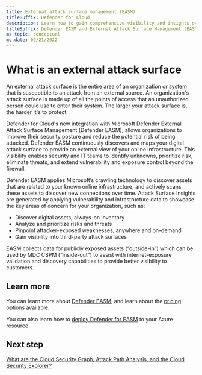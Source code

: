 ```yaml
---
title: External attack surface management (EASM)
titleSuffix: Defender for Cloud
description: Learn how to gain comprehensive visibility and insights over external facing organizational assets and their digital footprint with Defender EASM.
titleSuffix: Defender EASM and External Attack Surface Management (EASM)
ms.topic: conceptual
ms.date: 09/21/2022
---
```


# What is an external attack surface

An external attack surface is the entire area of an organization or system that is susceptible to an attack from an external source. An organization's attack surface is made up of all the points of access that an unauthorized person could use to enter their system. The larger your attack surface is, the harder it's to protect.

Defender for Cloud's new integration with Microsoft Defender External Attack Surface Management (Defender EASM), allows organizations to improve their security posture and reduce the potential risk of being attacked. Defender EASM continuously discovers and maps your digital attack surface to provide an external view of your online infrastructure. This visibility enables security and IT teams to identify unknowns, prioritize risk, eliminate threats, and extend vulnerability and exposure control beyond the firewall.

Defender EASM applies Microsoft’s crawling technology to discover assets that are related to your known online infrastructure, and actively scans these assets to discover new connections over time. Attack Surface Insights are generated by applying vulnerability and infrastructure data to showcase the key areas of concern for your organization, such as: 

- Discover digital assets, always-on inventory  
- Analyze and prioritize risks and threats 
- Pinpoint attacker-exposed weaknesses, anywhere and on-demand 
- Gain visibility into third-party attack surfaces

EASM collects data for publicly exposed assets (“outside-in”) which can be used by MDC CSPM (“inside-out”) to assist with internet-exposure validation and discovery capabilities to provide better visibility to customers.

## Learn more

You can learn more about [Defender EASM](../external-attack-surface-management/index.md), and learn about the [pricing](https://azure.microsoft.com/pricing/details/defender-external-attack-surface-management/) options available.

You can also learn how to [deploy Defender for EASM](../external-attack-surface-management/deploying-the-defender-easm-azure-resource.md) to your Azure resource.

## Next step

[What are the Cloud Security Graph, Attack Path Analysis, and the Cloud Security Explorer?](concept-attack-path.md)
